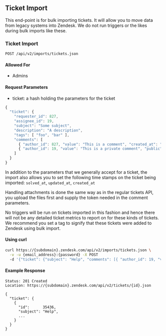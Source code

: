## Ticket Import

This end-point is for bulk importing tickets. It will allow you to move data from legacy systems into Zendesk. We do not run triggers or the likes during bulk imports like these.

### Ticket Import
`POST /api/v2/imports/tickets.json`

#### Allowed For

 * Admins

#### Request Parameters

 * ticket: a hash holding the parameters for the ticket

```js
{
  "ticket": {
    "requester_id": 827,
    "assignee_id": 19,
    "subject": "Some subject",
    "description": "A description",
    "tags": [ "foo", "bar" ],
    "comments": [
      { "author_id": 827, "value": "This is a comment", "created_at": "2009-06-25T10:15:18Z" },
      { "author_id": 19, "value": "This is a private comment", "public": false }
    ]
  }
}
```

In addition to the parameters that we generally accept for a ticket, the import also allows
you to set the following time stamps on the ticket being imported: `solved_at`, `updated_at`, `created_at`

Handling attachments is done the same way as in the regular tickets API, you upload the files first
and supply the token needed in the comment parameters.

No triggers will be run on tickets imported in this fashion and hence there will not be any detailed
ticket metrics to report on for these kinds of tickets. We recommend you set a tag to signify that these
tickets were added to Zendesk using bulk import.

#### Using curl

```bash
curl https://{subdomain}.zendesk.com/api/v2/imports/tickets.json \
  -v -u {email_address}:{password} -X POST
  -d '{"ticket": {"subject": "Help", "comments": [{ "author_id": 19, "value": "This is a comment" }]}}'
```

#### Example Response

```http
Status: 201 Created
Location: https://{subdomain}.zendesk.com/api/v2/tickets/{id}.json

{
  "ticket": {
    {
      "id":      35436,
      "subject": "Help",
      ...
    }
  }
}
```